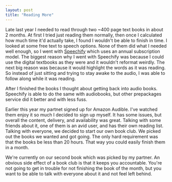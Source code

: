 ```yaml
---
layout: post
title: "Reading More"
---
```


Late last year I needed to read through two ~400 page text books in about 2 months. At first I tried just reading them normally, then once I calculated how much time it'd actually take, I found I wouldn't be able to finish in time. I looked at some free text to speech options. None of them did what I needed well enough, so I went with [Speechify](https://speechify.com/) which uses an annual subscription model. The biggest reason why I went with Speechify was because I could use the digital textbooks as they were and it wouldn't reformat weirdly. The next big reason was because it would highlight the words as it was reading. So instead of just sitting and trying to stay awake to the audio, I was able to follow along while it was reading.

After I finished the books I thought about getting back into audio books. Speechify is able to do the same with audiobooks, but other prepackages service did it better and with less fuss. 

Earlier this year my partnet signed up for Amazon Audible. I've watched them enjoy it so much I decided to sign up myself. It has some issues, but overall the content, delivery, and availability was great. Talking with some friends about it, one of them is an avid user, and has their own reading list. Talking with everyone, we decided to start our own book club. We picked out the books we wanted and got going. The only hard requirement was that the books be less than 20 hours. That way you could easily finish them in a month.

We're currently on our second book which was picked by my partner. An obvious side effect of a book club is that it keeps you accountable. You're not going to get in trouble for not finishing the book of the month, but you want to be able to talk with everyone about it and not feel left behind.